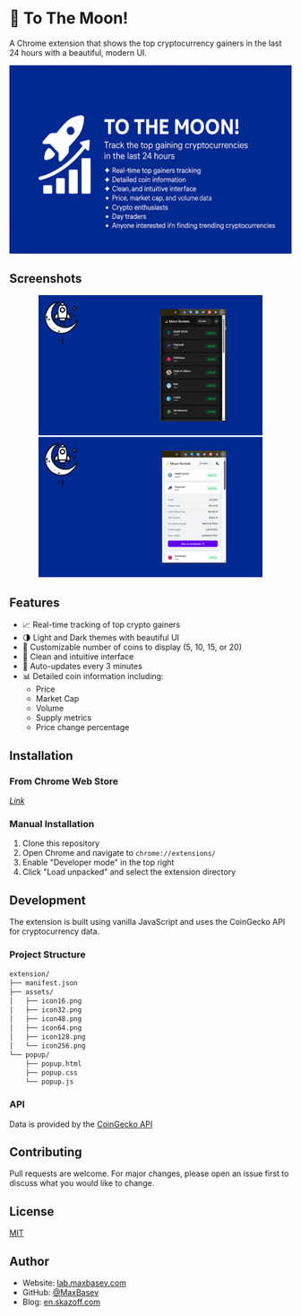 # 🚀 To The Moon!

A Chrome extension that shows the top cryptocurrency gainers in the last 24 hours with a beautiful, modern UI.

![Promo](assets/Promo.png)

## Screenshots

<p align="center">
  <img src="assets/Screen-1.png" alt="Dark Theme" width="400"/>
  <img src="assets/Screen-3.png" alt="Light Theme" width="400"/>
</p>

## Features

- 📈 Real-time tracking of top crypto gainers
- 🌗 Light and Dark themes with beautiful UI
- 🔢 Customizable number of coins to display (5, 10, 15, or 20)
- 💫 Clean and intuitive interface
- 🔄 Auto-updates every 3 minutes
- 📊 Detailed coin information including:
  - Price
  - Market Cap
  - Volume
  - Supply metrics
  - Price change percentage

## Installation

### From Chrome Web Store
*[Link](https://chromewebstore.google.com/detail/%F0%9F%9A%80-to-the-moon/aepcdjhplhadhedgoejeccologmjbghc?authuser=0&hl=en)*

### Manual Installation
1. Clone this repository
2. Open Chrome and navigate to `chrome://extensions/`
3. Enable "Developer mode" in the top right
4. Click "Load unpacked" and select the extension directory

## Development

The extension is built using vanilla JavaScript and uses the CoinGecko API for cryptocurrency data.

### Project Structure 
```
extension/
├── manifest.json
├── assets/
│   ├── icon16.png
│   ├── icon32.png
│   ├── icon48.png
│   ├── icon64.png
│   ├── icon128.png
│   └── icon256.png
└── popup/
    ├── popup.html
    ├── popup.css
    └── popup.js
```

### API
Data is provided by the [CoinGecko API](https://www.coingecko.com/en/api)

## Contributing
Pull requests are welcome. For major changes, please open an issue first to discuss what you would like to change.

## License
[MIT](https://choosealicense.com/licenses/mit/)

## Author
- Website: [lab.maxbasev.com](https://lab.maxbasev.com)
- GitHub: [@MaxBasev](https://github.com/MaxBasev)
- Blog: [en.skazoff.com](https://en.skazoff.com)
